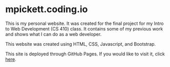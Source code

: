 # mpickett.coding.io
This is my personal website. It was created for the final project for my Intro to Web Development (CS 410) class. It contains some of my previous work and shows what I can do as a web developer.

This website was created using HTML, CSS, Javascript, and Bootstrap.

This site is deployed through GitHub Pages. If you would like to visit it, click [here](https://mpickettcoding.github.io/).
